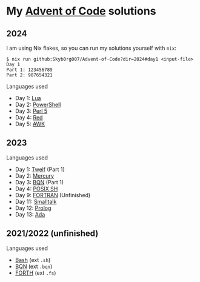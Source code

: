 
# My [Advent of Code](https://adventofcode.com) solutions

## 2024

I am using Nix flakes, so you can run my solutions yourself with `nix`:

```shell
$ nix run github:Skyb0rg007/Advent-of-Code?dir=2024#day1 <input-file>
Day 1
Part 1: 123456789
Part 2: 987654321
```

Languages used

- Day 1: [Lua](https://lua.org)
- Day 2: [PowerShell](https://microsoft.com/powershell)
- Day 3: [Perl 5](https://perl.org)
- Day 4: [Red](https://red-lang.org)
- Day 5: [AWK](https://en.wikipedia.org/wiki/AWK)
<!-- - Day ?: [jq](https://jqlang.github.io/jq/) -->
<!-- - Day ?: [Io](https://iolanguage.org) -->
<!-- - Day ?: [FORTH](https://forth-standard.org) -->
<!-- - Day ?: [Raku](https://raku.org) -->
<!-- - Day ?: [Bash](https://www.gnu.org/software/bash/) -->
<!-- - Day ?: [TCL](https://tcl.tk) -->
<!-- - Day ?: [Standard ML](https://smlfamily.github.io) -->
<!-- - Day ?: [Node](https://nodejs.org) -->
<!-- - Day ?: [Python](https://python.org) -->
<!-- - Day ?: [Ruby](https://ruby-lang.org) -->
<!-- - Day ?: [bc](https://www.gnu.org/software/bc/manual/html_mono/bc.html) -->
<!-- - Day ?: [Scheme (R7RS)](https://r7rs.org/) -->
<!-- - Day ?: [C (C99)](https://www.open-std.org/jtc1/sc22/wg14/) -->
<!-- - Day ?: [C++ (C++23)](https://isocpp.org) -->
<!-- - Day ?: [Clojure](https://clojure.org) -->
<!-- - Day ?: [Haskell](https://haskell.org) -->
<!-- - Day ?: [OCaml](https://ocaml.org) -->

## 2023

Languages used

- Day 1: [Twelf](http://twelf.org) (Part 1)
- Day 2: [Mercury](https://mercurylang.org)
- Day 3: [BQN](https://mlochbaum.github.io/BQN) (Part 1)
- Day 4: [POSIX SH](https://pubs.opengroup.org/onlinepubs/9699919799/)
- Day 9: [FORTRAN](https://fortran-lang.org) (Unfinished)
- Day 11: [Smalltalk](https://www.gnu.org/software/smalltalk/)
- Day 12: [Prolog](https://www.swi-prolog.org)
- Day 13: [Ada](https://www.gnu.org/software/gnat/)

## 2021/2022 (unfinished)

Languages used

- [Bash](https://www.gnu.org/software/bash/) (ext `.sh`)
- [BQN](https://mlochbaum.github.io/BQN) (ext `.bqn`)
- [FORTH](https://gforth.org) (ext `.fs`)
